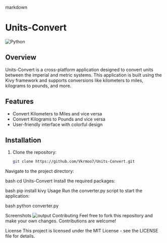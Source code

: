 markdown

# Units-Convert

![Python](https://img.shields.io/badge/Python-3.8%2B-blue)

## Overview
Units-Convert is a cross-platform application designed to convert units between the imperial and metric systems. This application is built using the Kivy framework and supports conversions like kilometers to miles, kilograms to pounds, and more.

## Features
- Convert Kilometers to Miles and vice versa
- Convert Kilograms to Pounds and vice versa
- User-friendly interface with colorful design

## Installation
1. Clone the repository:
   ```bash
   git clone https://github.com/Vkrmoo7/Units-Convert.git
Navigate to the project directory:

bash
cd Units-Convert
Install the required packages:

bash
pip install kivy
Usage
Run the converter.py script to start the application:

bash
python converter.py

Screenshots
![output](output.png)
Contributing
Feel free to fork this repository and make your own changes. Contributions are welcome!

License
This project is licensed under the MIT License - see the LICENSE file for details.

